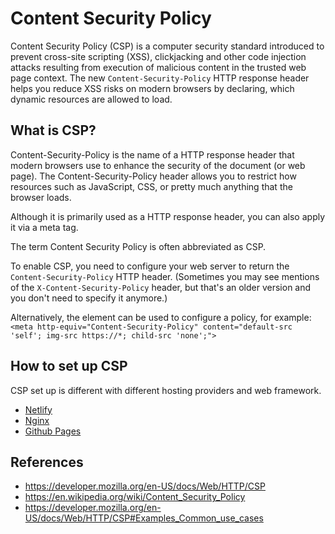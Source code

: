 # Content Security Policy

Content Security Policy (CSP) is a computer security standard introduced to prevent cross-site scripting (XSS), clickjacking and other code injection attacks resulting from execution of malicious content in the trusted web page context. The new `Content-Security-Policy` HTTP response header helps you reduce XSS risks on modern browsers by declaring, which dynamic resources are allowed to load.

## What is CSP?

Content-Security-Policy is the name of a HTTP response header that modern browsers use to enhance the security of the document (or web page). The Content-Security-Policy header allows you to restrict how resources such as JavaScript, CSS, or pretty much anything that the browser loads.

Although it is primarily used as a HTTP response header, you can also apply it via a meta tag.

The term Content Security Policy is often abbreviated as CSP.

To enable CSP, you need to configure your web server to return the `Content-Security-Policy` HTTP header. (Sometimes you may see mentions of the `X-Content-Security-Policy` header, but that's an older version and you don't need to specify it anymore.)

Alternatively, the <meta> element can be used to configure a policy, for example: `<meta http-equiv="Content-Security-Policy" content="default-src 'self'; img-src https://*; child-src 'none';">`

## How to set up CSP

CSP set up is different with different hosting providers and web framework.

-   [Netlify](https://content-security-policy.com/examples/netlify/)
-   [Nginx](https://content-security-policy.com/examples/nginx/)
-   [Github Pages](https://github.blog/2016-04-12-githubs-csp-journey/)

## References

-   https://developer.mozilla.org/en-US/docs/Web/HTTP/CSP
-   https://en.wikipedia.org/wiki/Content_Security_Policy
-   https://developer.mozilla.org/en-US/docs/Web/HTTP/CSP#Examples_Common_use_cases
